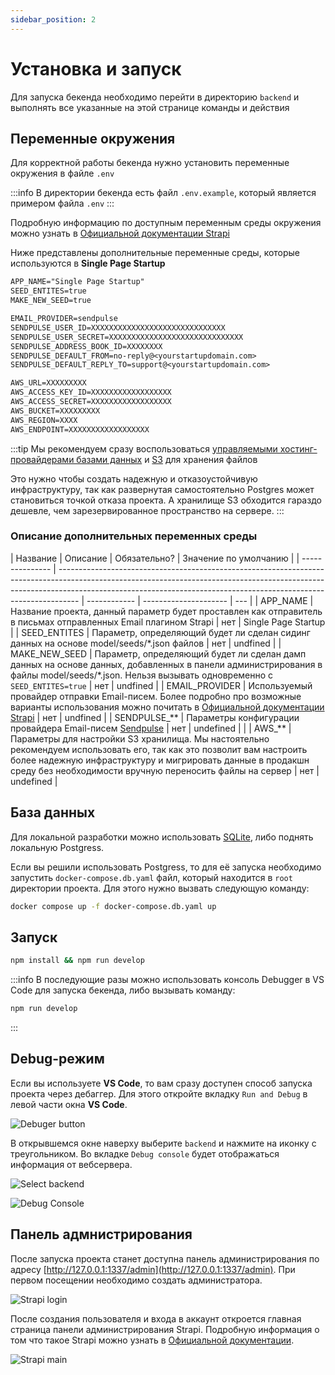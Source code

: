```yaml
---
sidebar_position: 2
---
```


# Установка и запуск

Для запуска бекенда необходимо перейти в директорию `backend` и выполнять все указанные на этой странице команды и действия

## Переменные окружения

Для корректной работы бекенда нужно установить переменные окружения в файлe `.env`

:::info
В директории бекенда есть файл `.env.example`, который является примером файла `.env`
:::

Подробную информацию по доступным переменным среды окружения можно узнать в [Официальной документации Strapi](https://docs.strapi.io/dev-docs/configurations)

Ниже представлены дополнительные переменные среды, которые используются в **Single Page Startup**

```txt title=".env"
APP_NAME="Single Page Startup"
SEED_ENTITES=true
MAKE_NEW_SEED=true

EMAIL_PROVIDER=sendpulse
SENDPULSE_USER_ID=XXXXXXXXXXXXXXXXXXXXXXXXXXXXXX
SENDPULSE_USER_SECRET=XXXXXXXXXXXXXXXXXXXXXXXXXXXXXX
SENDPULSE_ADDRESS_BOOK_ID=XXXXXXXX
SENDPULSE_DEFAULT_FROM=no-reply@<yourstartupdomain.com>
SENDPULSE_DEFAULT_REPLY_TO=support@<yourstartupdomain.com>

AWS_URL=XXXXXXXXX
AWS_ACCESS_KEY_ID=XXXXXXXXXXXXXXXXXX
AWS_ACCESS_SECRET=XXXXXXXXXXXXXXXXXX
AWS_BUCKET=XXXXXXXXX
AWS_REGION=XXXX
AWS_ENDPOINT=XXXXXXXXXXXXXXXXXX
```

:::tip
Мы рекомендуем сразу воспользоваться [управляемыми хостинг-провайдерами базами данных](https://www.digitalocean.com/products/managed-databases-postgresql) и [S3](https://www.digitalocean.com/products/spaces) для хранения файлов

Это нужно чтобы создать надежную и отказоустойчивую инфраструктуру, так как развернутая самостоятельно Postgres может становиться точкой отказа проекта. А хранилище S3 обходится гараздо дешевле, чем зарезервированное пространство на сервере.
:::

### Описание дополнительных переменных среды

| Название        | Описание                                                                                                                                                                                                                                        | Обязательно? | Значение по умолчанию |
| --------------- | ----------------------------------------------------------------------------------------------------------------------------------------------------------------------------------------------------------------------------------------------- | ------------ | --------------------- | --- |
| APP_NAME        | Название проекта, данный параметр будет проставлен как отправитель в письмах отправленных Email плагином Strapi                                                                                                                                 | нет          | Single Page Startup   |
| SEED_ENTITES    | Параметр, определяющий будет ли сделан сидинг данных на основе model/seeds/\*.json файлов                                                                                                                                                       | нет          | undfined              |
| MAKE_NEW_SEED   | Параметр, определяющий будет ли сделан дамп данных на основе данных, добавленных в панели администрирования в файлы model/seeds/\*.json. Нельзя вызывать одновременно с `SEED_ENTITES=true`                                                     | нет          | undfined              |
| EMAIL_PROVIDER  | Используемый провайдер отправки Email-писем. Более подробно про возможные варианты использования можно почитать в [Официальной документации Strapi](https://docs.strapi.io/dev-docs/plugins/email)                                              | нет          | undfined              |
| SENDPULSE\_\*\* | Параметры конфигурации провайдера Email-писем [Sendpulse](https://sendpulse.com/)                                                                                                                                                               | нет          | undefined             |     |
| AWS\_\*\*       | Параметры для настройки S3 хранилища. Мы настоятельно рекомендуем использовать его, так как это позволит вам настроить более надежную инфраструктуру и мигрировать данные в продакшн среду без необходимости вручную переносить файлы на сервер | нет          | undefined             |

## База данных

Для локальной разработки можно использовать [SQLite](https://docs.strapi.io/dev-docs/configurations/database), либо поднять локальную Postgress.

Если вы решили использовать Postgress, то для её запуска необходимо запустить `docker-compose.db.yaml` файл, который находится в `root` директории проекта. Для этого нужно вызвать следующую команду:

```bash title="Inside root folder"
docker compose up -f docker-compose.db.yaml up
```

## Запуск

```bash title="Inside backend folder"
npm install && npm run develop
```

:::info
В последующие разы можно использовать консоль Debugger в VS Code для запуска бекенда, либо вызывать команду:

```bash
npm run develop
```

:::

## Debug-режим

Если вы используете **VS Code**, то вам сразу доступен способ запуска проекта через дебаггер. Для этого откройте вкладку `Run and Debug` в левой части окна **VS Code**.

![Debuger button](./img/debug-button.png)

В открывшемся окне наверху выберите `backend` и нажмите на иконку с треугольником. Во вкладке `Debug console` будет отображаться информация от вебсервера.

![Select backend](./img/select-backend.png)

![Debug Console](./img/debug-console.png)

## Панель адмнистрирования

После запуска проекта станет доступна панель администрирования по адресу [http://127.0.0.1:1337/admin](http://127.0.0.1:1337/admin). При первом посещении необходимо создать администратора.

![Strapi login](./img/strapi-login.png)

После создания пользователя и входа в аккаунт откроется главная страница панели администрирования Strapi. Подробную информация о том что такое Strapi можно узнать в [Официальной документации](https://docs.strapi.io/dev-docs/quick-start).

![Strapi main](./img/strapi-main.png)
